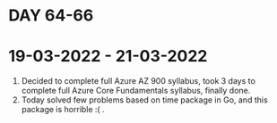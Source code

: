 # DAY 64-66
# 19-03-2022 - 21-03-2022
1. Decided to complete full Azure AZ 900 syllabus, took 3 days to complete full Azure Core Fundamentals syllabus, finally done.
2. Today solved few problems based on time package in Go, and this package is horrible :( .
